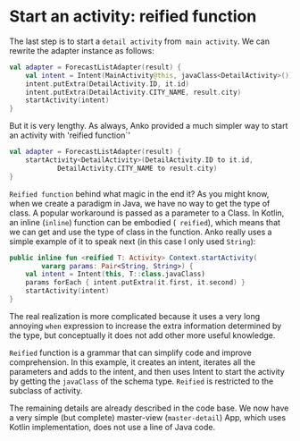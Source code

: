 # Start an activity: reified function

The last step is to start a `detail activity` from` main activity`. We can rewrite the adapter instance as follows:

```kotlin
val adapter = ForecastListAdapter(result) {
	val intent = Intent(MainActivity@this, javaClass<DetailActivity>())
	intent.putExtra(DetailActivity.ID, it.id)
	intent.putExtra(DetailActivity.CITY_NAME, result.city)
	startActivity(intent)
}
```

But it is very lengthy. As always, Anko provided a much simpler way to start an activity with 'reified function`'

```kotlin
val adapter = ForecastListAdapter(result) {
    startActivity<DetailActivity>(DetailActivity.ID to it.id,
            DetailActivity.CITY_NAME to result.city)
}
```

`Reified function` behind what magic in the end it? As you might know, when we create a paradigm in Java, we have no way to get the type of class. A popular workaround is passed as a parameter to a Class. In Kotlin, an inline (`inline`) function can be embodied (` reified`), which means that we can get and use the type of class in the function. Anko really uses a simple example of it to speak next (in this case I only used `String`):

```kotlin
public inline fun <reified T: Activity> Context.startActivity(
        vararg params: Pair<String, String>) {
    val intent = Intent(this, T::class.javaClass)
    params forEach { intent.putExtra(it.first, it.second) }
    startActivity(intent)
}
```

The real realization is more complicated because it uses a very long annoying `when` expression to increase the extra information determined by the type, but conceptually it does not add other more useful knowledge.

`Reified` function is a grammar that can simplify code and improve comprehension. In this example, it creates an intent, iterates all the parameters and adds to the intent, and then uses Intent to start the activity by getting the `javaClass` of the schema type. `Reified` is restricted to the subclass of activity.

The remaining details are already described in the code base. We now have a very simple (but complete) master-view (`master-detail`) App, which uses Kotlin implementation, does not use a line of Java code.
